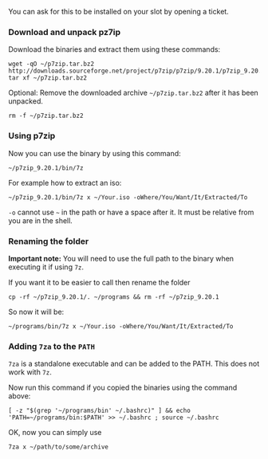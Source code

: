 
You can ask for this to be installed on your slot by opening a ticket.

### Download and unpack pz7ip

Download the binaries and extract them using these commands:

~~~
wget -qO ~/p7zip.tar.bz2 http://downloads.sourceforge.net/project/p7zip/p7zip/9.20.1/p7zip_9.20.1_x86_linux_bin.tar.bz2
tar xf ~/p7zip.tar.bz2
~~~

Optional: Remove the downloaded archive `~/p7zip.tar.bz2` after it has been unpacked.

~~~
rm -f ~/p7zip.tar.bz2
~~~

### Using p7zip

Now you can use the binary by using this command:

~~~
~/p7zip_9.20.1/bin/7z
~~~

For example how to extract an iso:

~~~
~/p7zip_9.20.1/bin/7z x ~/Your.iso -oWhere/You/Want/It/Extracted/To
~~~

`-o` cannot use `~` in the path or have a space after it. It must be relative from you are in the shell.

### Renaming the folder

**Important note:** You will need to use the full path to the binary when executing it if using `7z`.

If you want it to be easier to call then rename the folder

~~~
cp -rf ~/p7zip_9.20.1/. ~/programs && rm -rf ~/p7zip_9.20.1
~~~

So now it will be:

~~~
~/programs/bin/7z x ~/Your.iso -oWhere/You/Want/It/Extracted/To
~~~

### Adding `7za` to the `PATH`

`7za` is a standalone executable and can be added to the PATH. This does not work with `7z`.

Now run this command if you copied the binaries using the command above:

~~~
[ -z "$(grep '~/programs/bin' ~/.bashrc)" ] && echo 'PATH=~/programs/bin:$PATH' >> ~/.bashrc ; source ~/.bashrc
~~~

OK, now you can simply use

~~~
7za x ~/path/to/some/archive
~~~


